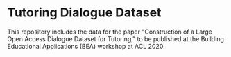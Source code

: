 # Tutoring Dialogue Dataset
This repository includes the data for the paper "Construction of a Large Open Access Dialogue Dataset for Tutoring," to be published at the Building Educational Applications (BEA) workshop at ACL 2020.
